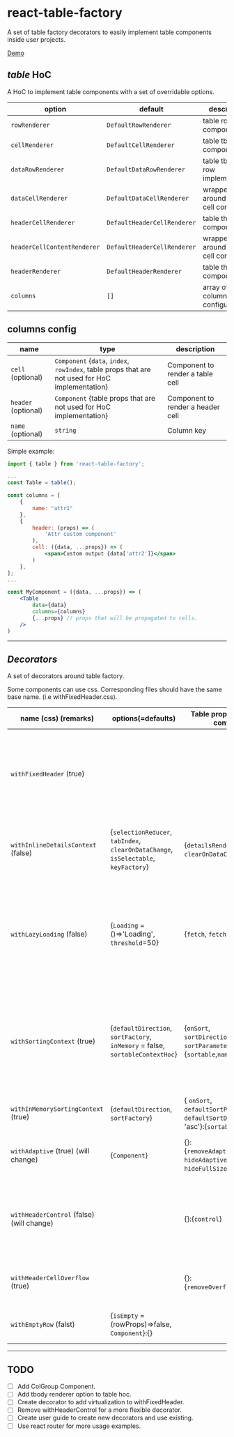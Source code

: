 # react-table-factory

A set of table factory decorators to easily implement table components inside user projects.

[Demo](http://dsimushkin.github.io/react-table-factory/)

## _table_ HoC

A HoC to implement table components with a set of overridable options.

| option | default | description |
| --- | --- | --- |
| `rowRenderer` | `DefaultRowRenderer` | table row component |
| `cellRenderer` | `DefaultCellRenderer` | table tbody cell component |
| `dataRowRenderer` | `DefaultDataRowRenderer` | table tbody row implementation |
| `dataCellRenderer` | `DefaultDataCellRenderer` | wrapper around tbody cell content |
| `headerCellRenderer` | `DefaultHeaderCellRenderer` | table thead cell component |
| `headerCellContentRenderer` | `DefaultHeaderCellRenderer` | wrapper around thead cell content|
| `headerRenderer` | `DefaultHeaderRenderer` | table thead component |
| `columns` | `[]` | array of column configurations. |

## columns config
| name | type | description |
| --- | --- | -- |
| `cell` (optional) | `Component` {`data`, `index`, `rowIndex`, table props that are not used for HoC implementation} | Component to render a table cell |
| `header` (optional) | `Component` {table props that are not used for HoC implementation} | Component to render a header cell |
| `name` (optional) | `string` | Column key |

Simple example:
```jsx
import { table } from 'react-table-factory';

...
const Table = table();

const columns = [
    {
        name: "attr1"
    },
    {
        header: (props) => (
            'Attr custom component'
        ),
        cell: ({data, ...props}) => (
            <span>Custom output {data['attr2']}</span>
        )
    },
];
...

const MyComponent = ({data, ...props}) => (
    <Table
        data={data}
        columns={columns}
        {...props} // props that will be propagated to cells.
    />
)

```

---
## _Decorators_

A set of decorators around table factory.

Some components can use css. Corresponding files should have the same base name. (i.e withFixedHeader.css).

| name (css) (remarks) | options(=defaults) | Table props:column config | description |
| --- | --- | --- | --- |
| `withFixedHeader` (true) ||| Creates 2 Tables to implement a fixed header and a scrollable table content. Since it creates 2 tables, any decorators with context wrappers around table should NOT be wrapped by this component. |
| `withInlineDetailsContext` (false) | {`selectionReducer`, `tabIndex`, `clearOnDataChange`, `isSelectable`, `keyFactory`} | {`detailsRenderer`, `clearOnDataChange`}:{} | Wraps Table with `selectionContext`. Implemented `selectionReducer`s are `singeSelectionReducer` and `multiSelectionReducer`. |
| `withLazyLoading` (false) | {`Loading` = ()=>'Loading', `threshold`=50} | {`fetch`, `fetching`}:{} | Decorator around `withFixedHeader` table decorator. When fetching prop is set to true, show `Loading` component after table contents. When the container is scrolled to bottom (taking `threshold` into account) `fetch` is called. |
| `withSortingContext` (true) | {`defaultDirection`, `sortFactory`, `inMemory` = false, `sortableContextHoc`} | {`onSort`, `sortDirection`='asc', `sortParameter`}:{`sortable`,`name`} | Wraps Table with `SortableContext`. Provides a `Sorter` Component to implement custom sorting elements. If a `name` option of column config is an array, the one from Table props will be used, otherwise the first elem will be used. |
| `withInMemorySortingContext` (true) | {`defaultDirection`, `sortFactory`} | { `onSort`, `defaultSortParameter`, `defaultSortDirection`= 'asc'}:{`sortable`,`name`} | An overload wrapper for `withSortingContext` to provide in-memory sorting.
| `withAdaptive` (true) (will change) | {`Component`} | {}:{`removeAdaptiveColname`, `hideAdaptive`, `hideFullSize`} | Injects a `Component` inside each cell. Adaptive layout should be handled using CSS rules. |
| `withHeaderControl` (false) (will change) || {}:{`control`} | Adds 1 to colspan of each cell previous to column with `controll`. This component is used when you want to create an element in header, but doesn't effect the tbody cell layout. |
| `withHeaderCellOverflow` (true) || {}:{`removeOverflowWrapper`} | Adds a set of wrapper around header cell contents. Overflow should be handled using css. |
| `withEmptyRow` (falst) | {`isEmpty` = (rowProps)=>false, `Component`}:{} || Provides capabilities to implement empty td that spans the whole row |
---

## TODO
- [ ] Add ColGroup Component.
- [ ] Add tbody renderer option to table hoc.
- [ ] Create decorator to add virtualization to withFixedHeader.
- [ ] Remove withHeaderControl for a more flexible decorator.
- [ ] Create user guide to create new decorators and use existing.
- [ ] Use react router for more usage examples.